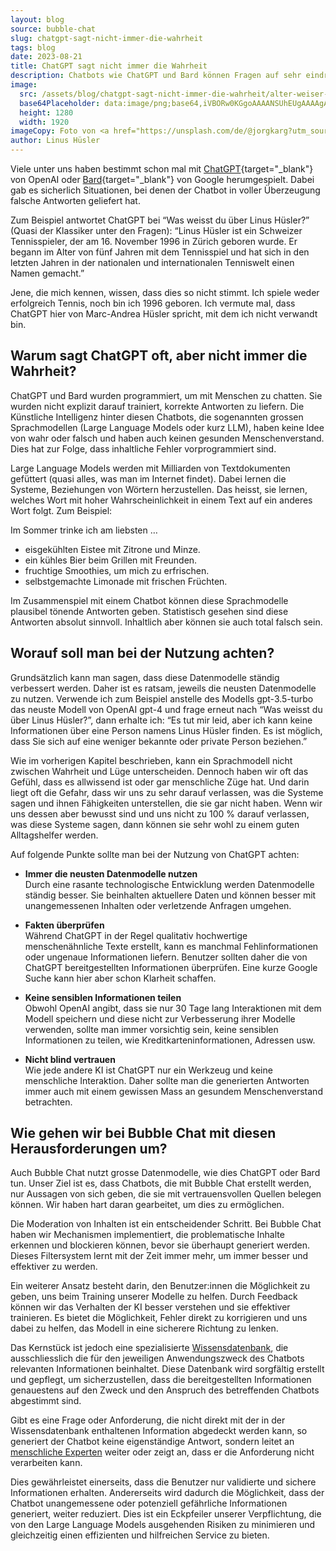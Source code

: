 ```yaml
---
layout: blog
source: bubble-chat
slug: chatgpt-sagt-nicht-immer-die-wahrheit
tags: blog
date: 2023-08-21
title: ChatGPT sagt nicht immer die Wahrheit
description: Chatbots wie ChatGPT und Bard können Fragen auf sehr eindrückliche Art und Weise beantworten. Jedoch ist dabei Vorsicht geboten, denn die Künstliche Intelligenz verfälscht mitunter Fakten und erfindet Quellen.
image:
  src: /assets/blog/chatgpt-sagt-nicht-immer-die-wahrheit/alter-weiser-mann.jpg
  base64Placeholder: data:image/png;base64,iVBORw0KGgoAAAANSUhEUgAAAAgAAAAFCAIAAAD38zoCAAAACXBIWXMAAAsTAAALEwEAmpwYAAAAiElEQVR4nAF9AIL/ADg7PD9AQzo8PqmqrHp8fissLiYnKh8gIgAbHB8hIiQXGBmwsbPs7e8PEBQYGRs8PkAAFRYYNDU3Y2RnhYaJ6uvtMTI0MzQ2amttAEtMTzw+QDM0Ntvc3vz+/09QUzU3OXFydQBNTlEaGx0AAAQ6PD48PkBRUlU1NzlJSk5mkSbVfsoXqgAAAABJRU5ErkJggg==
  height: 1280
  width: 1920
imageCopy: Foto von <a href="https://unsplash.com/de/@jorgkarg?utm_source=unsplash&utm_medium=referral&utm_content=creditCopyText" target="_blank">Jorg Karg</a> auf <a href="https://unsplash.com/de/fotos/R8k4A8z7_lA?utm_source=unsplash&utm_medium=referral&utm_content=creditCopyText" target="_blank">Unsplash</a>
author: Linus Hüsler
---
```


Viele unter uns haben bestimmt schon mal mit [ChatGPT](https://chat.openai.com/){target="\_blank"} von OpenAI oder [Bard](https://bard.google.com/){target="\_blank"} von Google herumgespielt. Dabei gab es sicherlich Situationen, bei denen der Chatbot in voller Überzeugung falsche Antworten geliefert hat.

Zum Beispiel antwortet ChatGPT bei “Was weisst du über Linus Hüsler?” (Quasi der Klassiker unter den Fragen): “Linus Hüsler ist ein Schweizer Tennisspieler, der am 16. November 1996 in Zürich geboren wurde. Er begann im Alter von fünf Jahren mit dem Tennisspiel und hat sich in den letzten Jahren in der nationalen und internationalen Tenniswelt einen Namen gemacht.”

Jene, die mich kennen, wissen, dass dies so nicht stimmt. Ich spiele weder erfolgreich Tennis, noch bin ich 1996 geboren. Ich vermute mal, dass ChatGPT hier von Marc-Andrea Hüsler spricht, mit dem ich nicht verwandt bin.

## Warum sagt ChatGPT oft, aber nicht immer die Wahrheit?

ChatGPT und Bard wurden programmiert, um mit Menschen zu chatten. Sie wurden nicht explizit darauf trainiert, korrekte Antworten zu liefern. Die Künstliche Intelligenz hinter diesen Chatbots, die sogenannten grossen Sprachmodellen (Large Language Models oder kurz LLM), haben keine Idee von wahr oder falsch und haben auch keinen gesunden Menschenverstand. Dies hat zur Folge, dass inhaltliche Fehler vorprogrammiert sind.

Large Language Models werden mit Milliarden von Textdokumenten gefüttert (quasi alles, was man im Internet findet). Dabei lernen die Systeme, Beziehungen von Wörtern herzustellen. Das heisst, sie lernen, welches Wort mit hoher Wahrscheinlichkeit in einem Text auf ein anderes Wort folgt. Zum Beispiel:

Im Sommer trinke ich am liebsten …

- eisgekühlten Eistee mit Zitrone und Minze.
- ein kühles Bier beim Grillen mit Freunden.
- fruchtige Smoothies, um mich zu erfrischen.
- selbstgemachte Limonade mit frischen Früchten.

Im Zusammenspiel mit einem Chatbot können diese Sprachmodelle plausibel tönende Antworten geben. Statistisch gesehen sind diese Antworten absolut sinnvoll. Inhaltlich aber können sie auch total falsch sein.

## Worauf soll man bei der Nutzung achten?

Grundsätzlich kann man sagen, dass diese Datenmodelle ständig verbessert werden. Daher ist es ratsam, jeweils die neusten Datenmodelle zu nutzen. Verwende ich zum Beispiel anstelle des Modells gpt-3.5-turbo das neuste Modell von OpenAI gpt-4 und frage erneut nach “Was weisst du über Linus Hüsler?”, dann erhalte ich: “Es tut mir leid, aber ich kann keine Informationen über eine Person namens Linus Hüsler finden. Es ist möglich, dass Sie sich auf eine weniger bekannte oder private Person beziehen.”

Wie im vorherigen Kapitel beschrieben, kann ein Sprachmodell nicht zwischen Wahrheit und Lüge unterscheiden. Dennoch haben wir oft das Gefühl, dass es allwissend ist oder gar menschliche Züge hat. Und darin liegt oft die Gefahr, dass wir uns zu sehr darauf verlassen, was die Systeme sagen und ihnen Fähigkeiten unterstellen, die sie gar nicht haben. Wenn wir uns dessen aber bewusst sind und uns nicht zu 100 % darauf verlassen, was diese Systeme sagen, dann können sie sehr wohl zu einem guten Alltagshelfer werden.

Auf folgende Punkte sollte man bei der Nutzung von ChatGPT achten:

- **Immer die neusten Datenmodelle nutzen**<br /> Durch eine rasante technologische Entwicklung werden Datenmodelle ständig besser. Sie beinhalten aktuellere Daten und können besser mit unangemessenen Inhalten oder verletzende Anfragen umgehen.

- **Fakten überprüfen**<br /> Während ChatGPT in der Regel qualitativ hochwertige menschenähnliche Texte erstellt, kann es manchmal Fehlinformationen oder ungenaue Informationen liefern. Benutzer sollten daher die von ChatGPT bereitgestellten Informationen überprüfen. Eine kurze Google Suche kann hier aber schon Klarheit schaffen.

- **Keine sensiblen Informationen teilen**<br /> Obwohl OpenAI angibt, dass sie nur 30 Tage lang Interaktionen mit dem Modell speichern und diese nicht zur Verbesserung ihrer Modelle verwenden, sollte man immer vorsichtig sein, keine sensiblen Informationen zu teilen, wie Kreditkarteninformationen, Adressen usw.

- **Nicht blind vertrauen**<br /> Wie jede andere KI ist ChatGPT nur ein Werkzeug und keine menschliche Interaktion. Daher sollte man die generierten Antworten immer auch mit einem gewissen Mass an gesundem Menschenverstand betrachten.

## Wie gehen wir bei Bubble Chat mit diesen Herausforderungen um?

Auch Bubble Chat nutzt grosse Datenmodelle, wie dies ChatGPT oder Bard tun. Unser Ziel ist es, dass Chatbots, die mit Bubble Chat erstellt werden, nur Aussagen von sich geben, die sie mit vertrauensvollen Quellen belegen können. Wir haben hart daran gearbeitet, um dies zu ermöglichen.

Die Moderation von Inhalten ist ein entscheidender Schritt. Bei Bubble Chat haben wir Mechanismen implementiert, die problematische Inhalte erkennen und blockieren können, bevor sie überhaupt generiert werden. Dieses Filtersystem lernt mit der Zeit immer mehr, um immer besser und effektiver zu werden.

Ein weiterer Ansatz besteht darin, den Benutzer:innen die Möglichkeit zu geben, uns beim Training unserer Modelle zu helfen. Durch Feedback können wir das Verhalten der KI besser verstehen und sie effektiver trainieren. Es bietet die Möglichkeit, Fehler direkt zu korrigieren und uns dabei zu helfen, das Modell in eine sicherere Richtung zu lenken.

Das Kernstück ist jedoch eine spezialisierte [Wissensdatenbank](/angebot/funktionen/wissensdatenbanken/), die ausschliesslich die für den jeweiligen Anwendungszweck des Chatbots relevanten Informationen beinhaltet. Diese Datenbank wird sorgfältig erstellt und gepflegt, um sicherzustellen, dass die bereitgestellten Informationen genauestens auf den Zweck und den Anspruch des betreffenden Chatbots abgestimmt sind.

Gibt es eine Frage oder Anforderung, die nicht direkt mit der in der Wissensdatenbank enthaltenen Information abgedeckt werden kann, so generiert der Chatbot keine eigenständige Antwort, sondern leitet an [menschliche Experten](/angebot/funktionen/live-chat/) weiter oder zeigt an, dass er die Anforderung nicht verarbeiten kann.

Dies gewährleistet einerseits, dass die Benutzer nur validierte und sichere Informationen erhalten. Andererseits wird dadurch die Möglichkeit, dass der Chatbot unangemessene oder potenziell gefährliche Informationen generiert, weiter reduziert. Dies ist ein Eckpfeiler unserer Verpflichtung, die von den Large Language Models ausgehenden Risiken zu minimieren und gleichzeitig einen effizienten und hilfreichen Service zu bieten.
